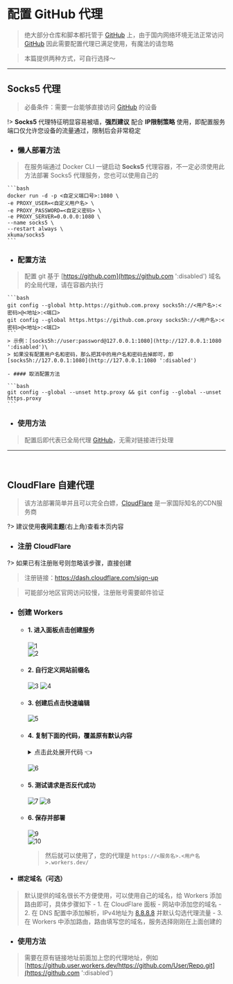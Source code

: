 # 配置 GitHub 代理
> 绝大部分仓库和脚本都托管于 [GitHub](https://github.com) 上，由于国内网络环境无法正常访问 [GitHub](https://github.com ':disabled') 因此需要配置代理已满足使用，有魔法的请忽略

> 本篇提供两种方式，可自行选择～

***

## Socks5 代理

> 必备条件：需要一台能够直接访问 [GitHub](https://github.com ':disabled') 的设备

!> **Socks5** 代理特征明显容易被墙，**强烈建议** 配合 **IP限制策略** 使用，即配置服务端口仅允许您设备的流量通过，限制后会非常稳定

- ### 懒人部署方法 <!-- {docsify-ignore} -->
> 在服务端通过 Docker CLI 一键启动 **Socks5** 代理容器，不一定必须使用此方法部署 Socks5 代理服务，您也可以使用自己的

    ```bash
    docker run -d -p <自定义端口号>:1080 \
    -e PROXY_USER=<自定义用户名> \
    -e PROXY_PASSWORD=<自定义密码> \
    -e PROXY_SERVER=0.0.0.0:1080 \
    --name socks5 \
    --restart always \
    xkuma/socks5
    ```

- ### 配置方法 <!-- {docsify-ignore} -->
> 配置 git 基于 [https://github.com](https://github.com ':disabled') 域名的全局代理，请在容器内执行

    ```bash
    git config --global http.https://github.com.proxy socks5h://<用户名>:<密码>@<地址>:<端口>
    git config --global https.https://github.com.proxy socks5h://<用户名>:<密码>@<地址>:<端口>
    ```
    > 示例：[socks5h://user:password@127.0.0.1:1080](http://127.0.0.1:1080 ':disabled')\
    > 如果没有配置用户名和密码，那么把其中的用户名和密码去掉即可，即 [socks5h://127.0.0.1:1080](http://127.0.0.1:1080 ':disabled')

    - #### 取消配置方法

    ```bash
    git config --global --unset http.proxy && git config --global --unset https.proxy
    ```

- ### 使用方法 <!-- {docsify-ignore} -->
> 配置后即代表已全局代理 [GitHub](https://github.com ':disabled')，无需对链接进行处理

***

ㅤ

## CloudFlare 自建代理

> 该方法部署简单并且可以完全白嫖，[CloudFlare](https://www.cloudflare.com/zh-cn) 是一家国际知名的CDN服务商

?> 建议使用**夜间主题**(右上角)查看本页内容

- ### 注册 CloudFlare <!-- {docsify-ignore} -->

?> 如果已有注册账号则忽略该步骤，直接创建

> 注册链接：https://dash.cloudflare.com/sign-up

> 可能部分地区官网访问较慢，注册账号需要邮件验证

- ### 创建 Workers <!-- {docsify-ignore} -->

  - #### 1. 进入面板点击创建服务 <!-- {docsify-ignore} -->

    ![1](../img/proxy/1.png)\
    ![2](../img/proxy/2.png ':size=1050x450')

  - #### 2. 自行定义网站前缀名 <!-- {docsify-ignore} -->

    ![3](../img/proxy/3.jpeg ':size=1050x450')
    ![4](../img/proxy/4.png ':size=1050x150')

  - #### 3. 创建后点击快速编辑 <!-- {docsify-ignore} -->

    ![5](../img/proxy/5.png ':size=1050x450')

  - #### 4. 复制下面的代码，覆盖原有默认内容 <!-- {docsify-ignore} -->

    <details>

    <summary>点击此处展开代码 👈</summary>

    ```javascript
    'use strict'
    
    /**
     * static files (404.html, sw.js, conf.js)
     */
    const ASSET_URL = 'https://github.com/'
    // 前缀，如果自定义路由为example.com/gh/*，将PREFIX改为 '/gh/'，注意，少一个杠都会错！
    const PREFIX = '/'
    // git使用cnpmjs镜像、分支文件使用jsDelivr镜像的开关，0为关闭，默认开启
    const Config = {
        jsdelivr: 0,
        cnpmjs: 0
    }
    
    /** @type {RequestInit} */
    const PREFLIGHT_INIT = {
        status: 204,
        headers: new Headers({
            'access-control-allow-origin': '*',
            'access-control-allow-methods': 'GET,POST,PUT,PATCH,TRACE,DELETE,HEAD,OPTIONS',
            'access-control-max-age': '1728000',
        }),
    }
    
    const exp1 = /^(?:https?:\/\/)?github\.com\/.+?\/.+?\/(?:releases|archive)\/.*$/i
    const exp2 = /^(?:https?:\/\/)?github\.com\/.+?\/.+?\/(?:blob|raw)\/.*$/i
    const exp3 = /^(?:https?:\/\/)?github\.com\/.+?\/.+?\/(?:info|git-).*$/i
    const exp4 = /^(?:https?:\/\/)?raw\.(?:githubusercontent|github)\.com\/.+?\/.+?\/.+?\/.+$/i
    const exp5 = /^(?:https?:\/\/)?gist\.(?:githubusercontent|github)\.com\/.+?\/.+?\/.+$/i
    
    /**
     * @param {any} body
     * @param {number} status
     * @param {Object<string, string>} headers
     */
    function makeRes(body, status = 200, headers = {}) {
        headers['access-control-allow-origin'] = '*'
        return new Response(body, {status, headers})
    }
    
    /**
     * @param {string} urlStr
     */
    function newUrl(urlStr) {
        try {
            return new URL(urlStr)
        } catch (err) {
            return null
        }
    }
    
    addEventListener('fetch', e => {
        const ret = fetchHandler(e)
            .catch(err => makeRes('cfworker error:\n' + err.stack, 502))
        e.respondWith(ret)
    })
    
    function checkUrl(u) {
        for (let i of [exp1, exp2, exp3, exp4, exp5, ]) {
            if (u.search(i) === 0) {
                return true
            }
        }
        return false
    }
    
    /**
     * @param {FetchEvent} e
     */
    async function fetchHandler(e) {
        const req = e.request
        const urlStr = req.url
        const urlObj = new URL(urlStr)
        let path = urlObj.searchParams.get('q')
        if (path) {
            return Response.redirect('https://' + urlObj.host + PREFIX + path, 301)
        }
        // cfworker 会把路径中的 `//` 合并成 `/`
        path = urlObj.href.substr(urlObj.origin.length + PREFIX.length).replace(/^https?:\/+/, 'https://')
        if (path.search(exp1) === 0 || path.search(exp5) === 0 || !Config.cnpmjs && (path.search(exp3) === 0 || path.search(exp4) === 0)) {
            return httpHandler(req, path)
        } else if (path.search(exp2) === 0) {
            if (Config.jsdelivr) {
                const newUrl = path.replace('/blob/', '@').replace(/^(?:https?:\/\/)?github\.com/, 'https://cdn.jsdelivr.net/gh')
                return Response.redirect(newUrl, 302)
            } else {
                path = path.replace('/blob/', '/raw/')
                return httpHandler(req, path)
            }
        } else if (path.search(exp3) === 0) {
            const newUrl = path.replace(/^(?:https?:\/\/)?github\.com/, 'https://github.com.cnpmjs.org')
            return Response.redirect(newUrl, 302)
        } else if (path.search(exp4) === 0) {
            const newUrl = path.replace(/(?<=com\/.+?\/.+?)\/(.+?\/)/, '@$1').replace(/^(?:https?:\/\/)?raw\.(?:githubusercontent|github)\.com/, 'https://cdn.jsdelivr.net/gh')
            return Response.redirect(newUrl, 302)
        } else {
            return fetch(ASSET_URL + path)
        }
    }
    
    /**
     * @param {Request} req
     * @param {string} pathname
     */
    function httpHandler(req, pathname) {
        const reqHdrRaw = req.headers
    
        // preflight
        if (req.method === 'OPTIONS' &&
            reqHdrRaw.has('access-control-request-headers')
        ) {
            return new Response(null, PREFLIGHT_INIT)
        }
    
        const reqHdrNew = new Headers(reqHdrRaw)
    
        let urlStr = pathname
        if (urlStr.startsWith('github')) {
            urlStr = 'https://' + urlStr
        }
        const urlObj = newUrl(urlStr)
    
        /** @type {RequestInit} */
        const reqInit = {
            method: req.method,
            headers: reqHdrNew,
            redirect: 'manual',
            body: req.body
        }
        return proxy(urlObj, reqInit)
    }
    
    /**
     *
     * @param {URL} urlObj
     * @param {RequestInit} reqInit
     */
    async function proxy(urlObj, reqInit) {
        const res = await fetch(urlObj.href, reqInit)
        const resHdrOld = res.headers
        const resHdrNew = new Headers(resHdrOld)
    
        const status = res.status
    
        if (resHdrNew.has('location')) {
            let _location = resHdrNew.get('location')
            if (checkUrl(_location))
                resHdrNew.set('location', PREFIX + _location)
            else {
                reqInit.redirect = 'follow'
                return proxy(newUrl(_location), reqInit)
            }
        }
        resHdrNew.set('access-control-expose-headers', '*')
        resHdrNew.set('access-control-allow-origin', '*')
    
        resHdrNew.delete('content-security-policy')
        resHdrNew.delete('content-security-policy-report-only')
        resHdrNew.delete('clear-site-data')
    
        return new Response(res.body, {
            status,
            headers: resHdrNew,
        })
    }
    ```

    </details>

    ![6](../img/proxy/6.png ':size=1050x450')

  - #### 5. 测试请求是否反代成功 <!-- {docsify-ignore} -->

    ![7](../img/proxy/7.png ':size=1050x450')
    ![8](../img/proxy/8.png ':size=1050x450')

  - #### 6. 保存并部署 <!-- {docsify-ignore} -->

    ![9](../img/proxy/9.png)\
    ![10](../img/proxy/10.png)

    > 然后就可以使用了，您的代理是 `https://<服务名>.<用户名>.workers.dev/`

- #### 绑定域名（可选） <!-- {docsify-ignore} -->
> 默认提供的域名很长不方便使用，可以使用自己的域名，给 Workers 添加路由即可，具体步骤如下
    - 1. 在 CloudFlare 面板 - 网站中添加您的域名
    - 2. 在 DNS 配置中添加解析，IPv4地址为 [8.8.8.8](8.8.8.8 ':disabled') 并默认勾选代理流量
    - 3. 在 Workers 中添加路由，路由填写您的域名，服务选择刚刚在上面创建的

- ### 使用方法 <!-- {docsify-ignore} -->
> 需要在原有链接地址前面加上您的代理地址，例如 [https://github.user.workers.dev/https://github.com/User/Repo.git](https://github.com ':disabled')
